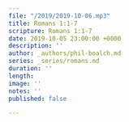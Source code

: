 ```yaml
---
file: "/2019/2019-10-06.mp3"
title: Romans 1:1-7
scripture: Romans 1:1-7
date: 2019-10-05 23:00:00 +0000
description: ''
author: _authors/phil-boalch.md
series: _series/romans.md
duration: ''
length: 
image: ''
notes: ''
published: false

---
```


